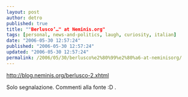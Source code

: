 ```yaml
---
layout: post
author: detro
published: true
title: ""Berlusco’…" at Neminis.org"
tags: [personal, news-and-politics, laugh, curiosity, italian]
date: "2006-05-30 12:57:24"
published: "2006-05-30 12:57:24"
updated: "2006-05-30 12:57:24"
permalink: /2006/05/30/berlusco%e2%80%99%e2%80%a6-at-neminisorg/
---
```


<a href="http://blog.neminis.org/berlusco-2.xhtml">http://blog.neminis.org/berlusco-2.xhtml</a>

Solo segnalazione.
Commenti alla fonte :D .
